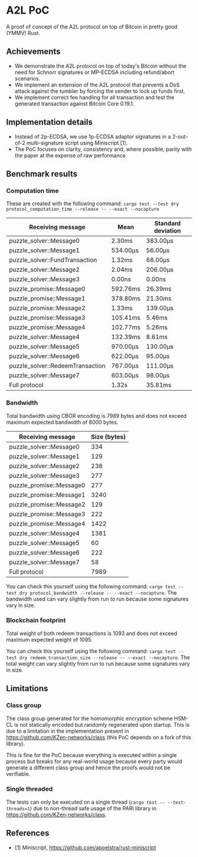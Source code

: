 # A2L PoC

A proof of concept of the A2L protocol on top of Bitcoin in pretty good (YMMV) Rust.

## Achievements

- We demonstrate the A2L protocol on top of today's Bitcoin without the need for Schnorr signatures or MP-ECDSA including refund/abort scenarios.
- We implement an extension of the A2L protocol that prevents a DoS attack against the tumbler by forcing the sender to lock up funds first. 
- We implement correct fee handling for all transaction and test the generated transaction against Bitcoin Core 0.19.1.

## Implementation details

- Instead of 2p-ECDSA, we use 1p-ECDSA adaptor signatures in a 2-out-of-2 multi-signature script using Miniscript [1].
- The PoC focuses on clarity, consistency and, where possible, parity with the paper at the expense of raw performance.

## Benchmark results

### Computation time

These are created with the following command: `cargo test --test dry protocol_computation_time --release -- --exact --nocapture`

| Receiving message                |     Mean  | Standard deviation |
| ---------------------------------|----------|------------------- |
| puzzle_solver::Message0          |   2.30ms |           383.00µs |
| puzzle_solver::Message1          | 534.00µs |            56.00µs |
| puzzle_solver::FundTransaction   |   1.32ms |            68.00µs |
| puzzle_solver::Message2          |   2.04ms |           206.00µs |
| puzzle_solver::Message3          |   0.00ns |             0.00ns |
| puzzle_promise::Message0         | 592.76ms |            26.39ms |
| puzzle_promise::Message1         | 378.80ms |            21.30ms |
| puzzle_promise::Message2         |   1.33ms |           139.00µs |
| puzzle_promise::Message3         | 105.41ms |             5.46ms |
| puzzle_promise::Message4         | 102.77ms |             5.26ms |
| puzzle_solver::Message4          | 132.39ms |             8.61ms |
| puzzle_solver::Message5          | 970.00µs |           130.00µs |
| puzzle_solver::Message6          | 622.00µs |            95.00µs |
| puzzle_solver::RedeemTransaction | 767.00µs |           111.00µs |
| puzzle_solver::Message7          | 603.00µs |            98.00µs |
| Full protocol                    |    1.32s |            35.81ms |

### Bandwidth

Total bandwidth using CBOR encoding is 7989 bytes and does not exceed maximum expected bandwidth of 8000 bytes.

| Receiving message                | Size (bytes) |
| ---------------------------------|--------------|
| puzzle_solver::Message0          |          334 |
| puzzle_solver::Message1          |          129 |
| puzzle_solver::Message2          |          238 |
| puzzle_solver::Message3          |          277 |
| puzzle_promise::Message0         |          277 |
| puzzle_promise::Message1         |         3240 |
| puzzle_promise::Message2         |          129 |
| puzzle_promise::Message3         |          222 |
| puzzle_promise::Message4         |         1422 |
| puzzle_solver::Message4          |         1381 |
| puzzle_solver::Message5          |           60 |
| puzzle_solver::Message6          |          222 |
| puzzle_solver::Message7          |           58 |
| Full protocol                    |         7989 |


You can check this yourself using the following command: `cargo test --test dry protocol_bandwidth --release -- --exact --nocapture`.
The bandwidth used can vary slightly from run to run because some signatures vary in size.

### Blockchain footprint

Total weight of both redeem transactions is 1093 and does not exceed maximum expected weight of 1095.

You can check this yourself using the following command: `cargo test --test dry redeem_transaction_size --release -- --exact --nocapture`.
The total weight can vary slightly from run to run because some signatures vary in size.

## Limitations

### Class group

The class group generated for the homomorphic encryption scheme HSM-CL is not statically encoded but randomly regenerated upon startup.
This is due to a limitation in the implementation present in https://github.com/KZen-networks/class (this PoC depends on a fork of this library).

This is fine for the PoC because everything is executed within a single process but breaks for any real-world usage because every party would generate a different class group and hence the proofs would not be verifiable.

### Single threaded

The tests can only be executed on a single thread (`cargo test -- --test-threads=1`) due to non-thread safe usage of the PARI library in https://github.com/KZen-networks/class.

## References

- [1] Miniscript, https://github.com/apoelstra/rust-miniscript
